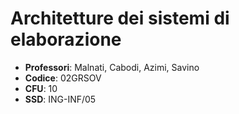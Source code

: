 
# Architetture dei sistemi di elaborazione

- **Professori**: Malnati, Cabodi, Azimi, Savino 
- **Codice**: 02GRSOV
- **CFU**: 10
- **SSD**: ING-INF/05
